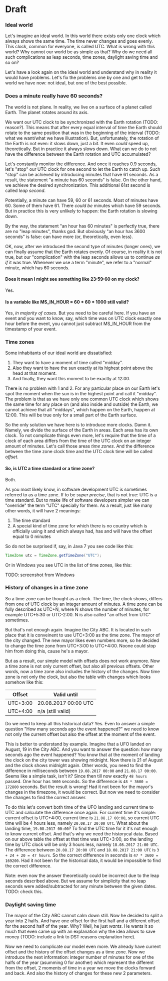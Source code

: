 # Draft

### Ideal world

Let's imagine an ideal world. In this world there exists only one clock which always shows the same time. The time never changes and goes evenly. This clock, common for everyone, is called UTC. What is wrong with this world? Why cannot our world be as simple as that? Why do we need all such complications as leap seconds, time zones, daylight saving time and so on?

Let's have a look again on the ideal world and understand why in reality it would have problems. Let's fix the problems one by one and get to the world we have now: not ideal, but one of the best possible.

### Does a minute really have 60 seconds?

The world is not plane. In reality, we live on a surface of a planet called Earth. The planet rotates around its axis.

We want our UTC clock to be synchronized with the Earth rotation (TODO: reason?). This means that after every equal interval of time the Earth should rotate to the same position that was in the beginning of the interval (TODO: what we want/what we have illustration). But, unfortunately, the rotation of the Earth is not even: it slows down, just a bit. It even *could* speed up, theoretically. But in practice it always slows down. What can we do to not have the difference between the Earth rotation and UTC accumulated?

Let's constantly monitor the difference. And once it reaches 0.9 seconds, let's "stop" our UTC clock for one second to let the Earth to catch up. Such "stop" can be achieved by introducing minutes that have 61 seconds. As a result, the statement "a minute has 60 seconds" is false. On the other hand, we achieve the desired synchronization. This additional 61st second is called *leap second*.

Potentially, a minute can have 59, 60 or 61 seconds. Most of minutes have 60. Some of them have 61. There *could be* minutes which have 59 seconds. But in practice this is very unlikely to happen: the Earth rotation is slowing down.

By the way, the statement "an hour has 60 minutes" is perfectly true, there are no "leap minutes", thanks god. But obviously "an hour has 3600 seconds" is false: can have more (or, theoretically, even less).

OK, now, after we introduced the second type of minutes (longer ones), we can finally assume that the Earth rotates evenly. Of course, in reality it is not true, but our "complication" with the leap seconds allows us to continue *as if* it was true. Whenever we use a term "minute", we refer to a "normal" minute, which has 60 seconds.

#### Does it mean I might see something like 23:59:60 on my clock?

Yes.

#### Is a variable like MS_IN_HOUR = 60 * 60 * 1000 still valid?

Yes, *in majority of cases*. But you need to be careful here. If you have an event and you want to know, say, which time was on UTC clock exactly one hour before the event, you cannot just subtract MS_IN_HOUR from the timestamp of your event.

### Time zones

Some inhabitants of our ideal world are dissatisfied:
 1. They want to have a moment of time called "midday".
 2. Also they want to have the sun exactly at its highest point above the head at that moment.
 3. And finally, they want this moment to be exactly at 12:00.

There is no problem with 1 and 2. For any particular place on our Earth let's spot the moment when the sun is in the highest point and call it "midday". The problem is that as we have only one common UTC clock which shows the same time for any place on (and also inside and outside) the Earth, we cannot achieve that all "middays", which happen on the Earth, happen at 12:00. This will be true only for a small part of the Earth surface.

So the only solution we have here is to introduce more clocks. Damn it. Namely, we divide the surface of the Earth in areas. Each area has its own clock. To not complicate things even more, let's require that the time of a clock of each area differs from the time of the UTC clock on an integer amount of minutes. Let's call those areas *time zones*. And the difference between the time zone clock time and the UTC clock time will be called *offset*.

#### So, is UTC a time standard or a time zone?

Both.

As you most likely know, in software development UTC is sometimes referred to as a time zone. If to be *super precise*, that is not true: UTC is a time standard. But to make life of software developers simpler we can "override" the term "UTC" specially for them. As a result, just like many other words, it will have 2 meanings:

1. The time standard
2. A special kind of time zone for which there is no country which is officially using it and which always had, has and will have the offset equal to 0 minutes

So do not be surprised if, say, in Java 7 you see code like this:

```java
TimeZone utc = TimeZone.getTimeZone("UTC");
```

Or in Windows you see UTC in the list of time zones, like this:

TODO: screenshot from Windows

### History of changes in a time zone

So a time zone can be thought as a clock. The time, the clock shows, differs from one of UTC clock by an integer amount of minutes. A time zone can be fully described as UTC+N, where N shows the number of minutes, for example UTC+5:30 or UTC-2:00. N is also called "an offset from UTC" sometimes.

But that's not enough again. Imagine the City ABC. It is located in such place that it is conveinent to use UTC+3:00 as the time zone. The mayor of the city changed. The new mayor likes even numbers more, so he decided to change the time zone from UTC+3:00 to UTC+4:00. Noone could stop him from doing this, cause he's a mayor.

But as a result, our simple model with offsets does not work anymore. Now a time zone is not only current offset, but also all previous offsets. Other words, now a time zone also includes the history of the changes. Now time zone is not only the clock, but also the table with changes which looks somehow like this:

Offset  |Valid until
--------|-----------------------
UTC+3:00|20.08.2017 00:00 UTC
UTC+4:00|n/a (still valid)

Do we need to keep all this historical data? Yes. Even to answer a simple question "How many seconds ago the event happened?" we need to know not only the current offset but also the offset at the moment of the event.

This is better to understand by example. Imagine that a UFO landed on August, 19 in the City ABC. And you want to answer the question: how many seconds ago the event happened? You know that at the moment of landing the clock on the city tower was showing midnight. Now there is 21 of August and the clock shows midnight again. Other words, you need to find the difference in milliseconds between `19.08.2017 00:00` and `21.08.17 00:00`. Seems like a simple task, isn't it? Since then till now exactly `48 hours` passed. One hour has `3600` seconds. So the difference is `48 * 3600 = 172800` seconds. But the result is wrong! Had it not been for the mayor's changes in the timezone, it would be correct. But now we need to consider the changes to find the correct answer.

To do this let's convert both time of the UFO landing and current time to UTC and calculate the difference once again. For current time it's simple: current offset is UTC+4:00, current time is `21.08.17 00:00`, so current UTC time will be 4 hours less, namely `20.08.17 20:00 UTC`. What about the landing time, `19.08.2017 00:00`? To find the UTC time for it it's not enough to know current offset. And that's why we need the historycal data. Based on our above table the offset at that time was UTC+3:00, so the landing time by UTC clock will be only 3 hours less, namely `18.08.2017 21:00 UTC`. The difference between `20.08.17 20:00 UTC` and `18.08.2017 21:00 UTC` is `3 + 24 + 20 = 47 hours`. So the correct difference in seconds is `47 * 3600 = 169200`. Had it not been for the historical data, it would be impossible to find the correct difference.

Note: even now the answer theoretically could be incorrect due to the leap seconds described above. But we assume for simplicity that no leap seconds were added/subtracted for any minute between the given dates. TODO: check this.

### Daylight saving time

The mayor of the City ABC cannot calm down still. Now he decided to split a year into 2 halfs. And have one offset for the first half and a different offset for the second half of the year. Why? Well, he just *wants*. He wants it so much that even came up with an explanation why the idea allows to save money (TODO: include a link to DST reasons explanation here).

Now we need to complicate our model even more. We already have current offset and the history of the offset changes as a time zone. Now we introduce the next information: integer number of minutes for one of the halfs of the year (asumming 0 for another) which represent the different from the offset, 2 moments of time in a year we move the clocks forward and back. And also the history of changes for these new 2 parameters.
